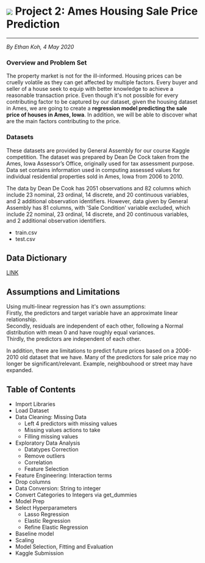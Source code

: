 # ![](https://ga-dash.s3.amazonaws.com/production/assets/logo-9f88ae6c9c3871690e33280fcf557f33.png) Project 2: Ames Housing Sale Price Prediction
   ---
  *By Ethan Koh, 4 May 2020*
### Overview and Problem Set
The property market is not for the ill-informed. Housing prices can be cruelly volatile as they can get affected by multiple factors. Every buyer and seller of a house seek to equip with better knowledge to achieve a reasonable transaction price. Even though it's not possible for every contributing factor to be captured by our dataset, given the housing dataset in Ames, we are going to create a __regression model predicting the sale price of houses in Ames, Iowa__. In addition, we will be able to discover what are the main factors contributing to the price.

### Datasets
These datasets are provided by General Assembly for our course Kaggle competition. The dataset was prepared by Dean De Cock taken from the Ames, Iowa Assessor’s Office, originally used for tax assessment purpose. Data set contains information used in computing assessed values for individual residential properties sold in Ames, Iowa from 2006 to 2010.

The data by Dean De Cook has 2051 observations and 82 columns which include 23 nominal, 23 ordinal, 14 discrete, and 20 continuous variables, and 2 additional observation identifiers. However, data given by General Assembly has 81 columns, with 'Sale Condition' variable excluded, which include 22 nominal, 23 ordinal, 14 discrete, and 20 continuous variables, and 2 additional observation identifiers.

- train.csv <br /> 
- test.csv <br />

## Data Dictionary

[LINK](http://jse.amstat.org/v19n3/decock/DataDocumentation.txt)

## Assumptions and Limitations
Using multi-linear regression has it's own assumptions:<br />
Firstly, the predictors and target variable have an approximate linear relationship.<br />
Secondly, residuals are independent of each other, following a Normal distribution with mean 0 and have roughly equal variances.<br />
Thirdly, the predictors are independent of each other.<br />

In addition, there are limitations to predict future prices based on a 2006-2010 old dataset that we have. Many of the predictors for sale price may no longer be significant/relevant. Example, neighbouhood or street may have expanded.

## Table of Contents
- Import Libraries<br /> 
- Load Dataset<br />
- Data Cleaning: Missing Data <br /> <ul>
- Left 4 predictors with missing values
- Missing values actions to take 
- Filling missing values</ul>
- Exploratory Data Analysis<br /> <ul>
- Datatypes Correction
- Remove outliers
- Correlation
- Feature Selection</ul>
- Feature Engineering: Interaction terms
- Drop columns
- Data Conversion: String to integer
- Convert Categories to Integers via get_dummies
- Model Prep
- Select Hyperparameters<ul>
- Lasso Regression
- Elastic Regression
- Refine Elastic Regression</ul>
- Baseline model
- Scaling
- Model Selection, Fitting and Evaluation
- Kaggle Submission